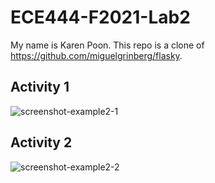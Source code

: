 # ECE444-F2021-Lab2
My name is Karen Poon.
This repo is a clone of https://github.com/miguelgrinberg/flasky. 


## Activity 1
![screenshot-example2-1](https://user-images.githubusercontent.com/48849101/134794855-d103c71a-8a19-4414-8417-5997473122c4.PNG)

## Activity 2
![screenshot-example2-2](https://user-images.githubusercontent.com/48849101/134794865-f379fbf7-7b4c-48cb-ba5b-a24e71a31133.PNG)
